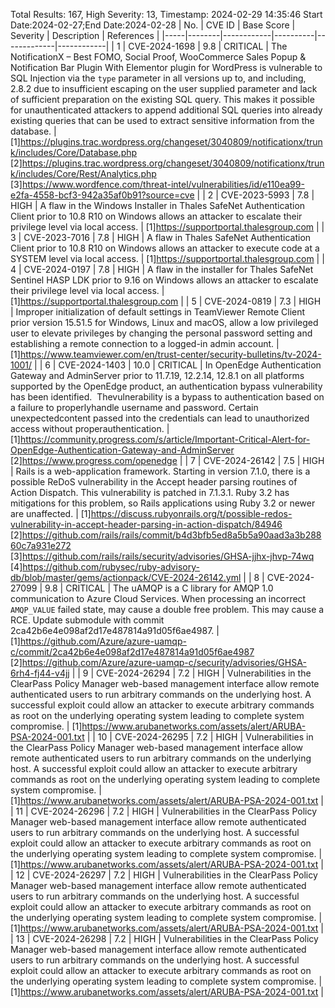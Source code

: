 Total Results: 167, High Severity: 13, Timestamp: 2024-02-29 14:35:46
Start Date:2024-02-27;End Date:2024-02-28
| No. | CVE ID | Base Score | Severity | Description | References |
|-----|--------|------------|----------|-------------|------------|
| 1 | CVE-2024-1698 | 9.8  | CRITICAL | The NotificationX – Best FOMO, Social Proof, WooCommerce Sales Popup & Notification Bar Plugin With Elementor plugin for WordPress is vulnerable to SQL Injection via the `type` parameter in all versions up to, and including, 2.8.2 due to insufficient escaping on the user supplied parameter and lack of sufficient preparation on the existing SQL query.  This makes it possible for unauthenticated attackers to append additional SQL queries into already existing queries that can be used to extract sensitive information from the database. | [1]https://plugins.trac.wordpress.org/changeset/3040809/notificationx/trunk/includes/Core/Database.php<br>[2]https://plugins.trac.wordpress.org/changeset/3040809/notificationx/trunk/includes/Core/Rest/Analytics.php<br>[3]https://www.wordfence.com/threat-intel/vulnerabilities/id/e110ea99-e2fa-4558-bcf3-942a35af0b91?source=cve |
| 2 | CVE-2023-5993 | 7.8  | HIGH | A flaw in the Windows Installer in Thales SafeNet Authentication Client prior to 10.8 R10 on Windows allows an attacker to escalate their privilege level via local access. | [1]https://supportportal.thalesgroup.com |
| 3 | CVE-2023-7016 | 7.8  | HIGH | A flaw in Thales SafeNet Authentication Client prior to 10.8 R10 on Windows allows an attacker to execute code at a SYSTEM level via local access. | [1]https://supportportal.thalesgroup.com |
| 4 | CVE-2024-0197 | 7.8  | HIGH | A flaw in the installer for Thales SafeNet Sentinel HASP LDK prior to 9.16 on Windows allows an attacker to escalate their privilege level via local access. | [1]https://supportportal.thalesgroup.com |
| 5 | CVE-2024-0819 | 7.3  | HIGH | Improper initialization of default settings in TeamViewer Remote Client prior version 15.51.5 for Windows, Linux and macOS, allow a low privileged user to elevate privileges by changing the personal password setting and establishing a remote connection to a logged-in admin account. | [1]https://www.teamviewer.com/en/trust-center/security-bulletins/tv-2024-1001/ |
| 6 | CVE-2024-1403 | 10.0  | CRITICAL | In OpenEdge Authentication Gateway and AdminServer prior to 11.7.19, 12.2.14, 12.8.1 on all platforms supported by the OpenEdge product, an authentication bypass vulnerability has been identified.  Thevulnerability is a bypass to authentication based on a failure to properlyhandle username and password.  Certain unexpectedcontent passed into the credentials can lead to unauthorized access without properauthentication. | [1]https://community.progress.com/s/article/Important-Critical-Alert-for-OpenEdge-Authentication-Gateway-and-AdminServer<br>[2]https://www.progress.com/openedge |
| 7 | CVE-2024-26142 | 7.5  | HIGH | Rails is a web-application framework. Starting in version 7.1.0, there is a possible ReDoS vulnerability in the Accept header parsing routines of Action Dispatch. This vulnerability is patched in 7.1.3.1. Ruby 3.2 has mitigations for this problem, so Rails applications using Ruby 3.2 or newer are unaffected. | [1]https://discuss.rubyonrails.org/t/possible-redos-vulnerability-in-accept-header-parsing-in-action-dispatch/84946<br>[2]https://github.com/rails/rails/commit/b4d3bfb5ed8a5b5a90aad3a3b28860c7a931e272<br>[3]https://github.com/rails/rails/security/advisories/GHSA-jjhx-jhvp-74wq<br>[4]https://github.com/rubysec/ruby-advisory-db/blob/master/gems/actionpack/CVE-2024-26142.yml |
| 8 | CVE-2024-27099 | 9.8  | CRITICAL | The uAMQP is a C library for AMQP 1.0 communication to Azure Cloud Services. When processing an incorrect `AMQP_VALUE` failed state, may cause a double free problem. This may cause a RCE. Update submodule with commit 2ca42b6e4e098af2d17e487814a91d05f6ae4987. | [1]https://github.com/Azure/azure-uamqp-c/commit/2ca42b6e4e098af2d17e487814a91d05f6ae4987<br>[2]https://github.com/Azure/azure-uamqp-c/security/advisories/GHSA-6rh4-fj44-v4jj |
| 9 | CVE-2024-26294 | 7.2  | HIGH | Vulnerabilities in the ClearPass Policy Manager web-based management interface allow remote authenticated users to run arbitrary commands on the underlying host. A successful exploit could allow an attacker to execute arbitrary commands as root on the underlying operating system leading to complete system compromise. | [1]https://www.arubanetworks.com/assets/alert/ARUBA-PSA-2024-001.txt |
| 10 | CVE-2024-26295 | 7.2  | HIGH | Vulnerabilities in the ClearPass Policy Manager web-based management interface allow remote authenticated users to run arbitrary commands on the underlying host. A successful exploit could allow an attacker to execute arbitrary commands as root on the underlying operating system leading to complete system compromise. | [1]https://www.arubanetworks.com/assets/alert/ARUBA-PSA-2024-001.txt |
| 11 | CVE-2024-26296 | 7.2  | HIGH | Vulnerabilities in the ClearPass Policy Manager web-based management interface allow remote authenticated users to run arbitrary commands on the underlying host. A successful exploit could allow an attacker to execute arbitrary commands as root on the underlying operating system leading to complete system compromise. | [1]https://www.arubanetworks.com/assets/alert/ARUBA-PSA-2024-001.txt |
| 12 | CVE-2024-26297 | 7.2  | HIGH | Vulnerabilities in the ClearPass Policy Manager web-based management interface allow remote authenticated users to run arbitrary commands on the underlying host. A successful exploit could allow an attacker to execute arbitrary commands as root on the underlying operating system leading to complete system compromise. | [1]https://www.arubanetworks.com/assets/alert/ARUBA-PSA-2024-001.txt |
| 13 | CVE-2024-26298 | 7.2  | HIGH | Vulnerabilities in the ClearPass Policy Manager web-based management interface allow remote authenticated users to run arbitrary commands on the underlying host. A successful exploit could allow an attacker to execute arbitrary commands as root on the underlying operating system leading to complete system compromise. | [1]https://www.arubanetworks.com/assets/alert/ARUBA-PSA-2024-001.txt |
